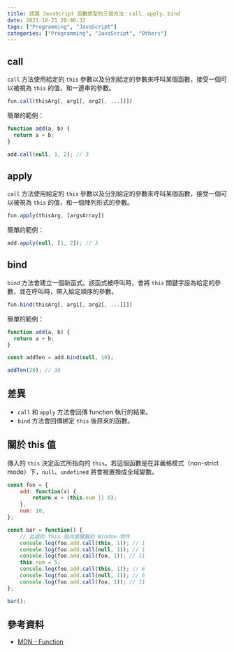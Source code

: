 ```yaml
---
title: 認識 JavaScript 函數原型的三個方法：call、apply、bind
date: 2021-10-21 20:46:32
tags: ["Programming", "JavaScript"]
categories: ["Programming", "JavaScript", "Others"]
---
```


## call

`call` 方法使用給定的 `this` 參數以及分別給定的參數來呼叫某個函數，接受一個可以被視為 `this` 的值，和一連串的參數。

```js
fun.call(thisArg[, arg1[, arg2[, ...]]])
```

簡單的範例：

```js
function add(a, b) {
  return a + b;
}

add.call(null, 1, 2); // 3
```

## apply

`call` 方法使用給定的 `this` 參數以及分別給定的參數來呼叫某個函數，接受一個可以被視為 `this` 的值，和一個陣列形式的參數。

```js
fun.apply(thisArg, [argsArray])
```

簡單的範例：

```js
add.apply(null, [1, 2]); // 3
```

## bind

`bind` 方法會建立一個新函式。該函式被呼叫時，會將 `this` 關鍵字設為給定的參數，並在呼叫時，帶入給定順序的參數。

```js
fun.bind(thisArg[, arg1[, arg2[, ...]]])
```

簡單的範例：

```js
function add(a, b) {
  return a + b;
}

const addTen = add.bind(null, 10);

addTen(20); // 30
```

## 差異

- `call` 和 `apply` 方法會回傳 function 執行的結果。
- `bind` 方法會回傳綁定 `this` 後原來的函數。

## 關於 this 值

傳入的 `this` 決定函式所指向的 `this`。若這個函數是在非嚴格模式（non-strict mode）下，`null`、`undefined` 將會被置換成全域變數。

```js
const foo = {
    add: function(x) {
        return x + (this.num || 0);
    },
    num: 10,
};

const bar = function() {
    // 此處的 this 指向瀏覽器的 Window 物件
    console.log(foo.add.call(this, 1)); // 1
    console.log(foo.add.call(null, 1)); // 1
    console.log(foo.add.call(foo, 1)); // 11
    this.num = 5;
    console.log(foo.add.call(this, 1)); // 6
    console.log(foo.add.call(null, 1)); // 6
    console.log(foo.add.call(foo, 1)); // 11
};

bar();
```

## 參考資料

- [MDN - Function](https://developer.mozilla.org/zh-TW/docs/Web/JavaScript/Reference/Global_Objects/Function)
